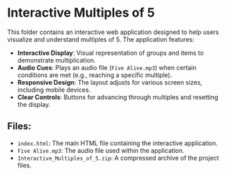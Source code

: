 # Interactive Multiples of 5

This folder contains an interactive web application designed to help users visualize and understand multiples of 5. The application features:

- **Interactive Display**: Visual representation of groups and items to demonstrate multiplication.
- **Audio Cues**: Plays an audio file (`Five Alive.mp3`) when certain conditions are met (e.g., reaching a specific multiple).
- **Responsive Design**: The layout adjusts for various screen sizes, including mobile devices.
- **Clear Controls**: Buttons for advancing through multiples and resetting the display.

## Files:
- `index.html`: The main HTML file containing the interactive application.
- `Five Alive.mp3`: The audio file used within the application.
- `Interactive_Multiples_of_5.zip`: A compressed archive of the project files.